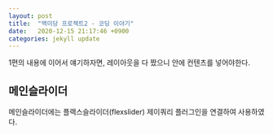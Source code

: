 ```yaml
---
layout: post
title:  "백미당 프로젝트2 - 코딩 이야기"
date:   2020-12-15 21:17:46 +0900
categories: jekyll update
---
```

1편의 내용에 이어서 얘기하자면, 레이아웃을 다 짰으니 안에 컨텐츠를 넣어야한다.

## 메인슬라이더
메인슬라이더에는 플랙스슬라이더(flexslider) 제이쿼리 플러그인을 연결하여 사용하였다.  
